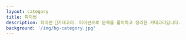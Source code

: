 ```yaml
---
layout: category
title: 파이썬
description: 파이썬 📁카테고리. 파이썬으로 문제를 풀이하고 정리한 카테고리입니다.
background: '/img/bg-category.jpg'
---
```

